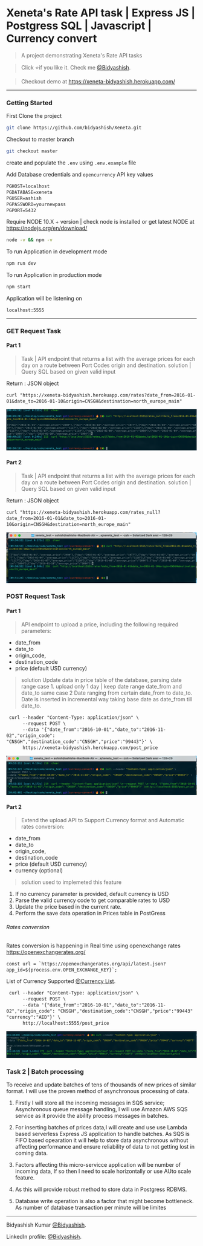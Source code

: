 # Xeneta's Rate API task | Express JS | Postgress SQL | Javascript | Currency convert
> A project demonstrating Xeneta's Rate API tasks

> Click :star:if you like it. Check me [@Bidyashish](https://www.bidyashish.com).

> Checkout demo at https://xeneta-bidyashish.herokuapp.com/


---

### Getting Started 

First Clone the project
```bash
git clone https://github.com/bidyashish/Xeneta.git
```

Checkout to master branch 
```bash
git checkout master
```
create and populate the `.env` using `.env.example` file

Add Database credentials and `opencurrency` API key values
```
PGHOST=localhost
PGDATABASE=xeneta	 
PGUSER=ashish	 
PGPASSWORD=yournewpass
PGPORT=5432
```

Require NODE 10.X + version | check node is installed or get latest NODE at https://nodejs.org/en/download/
```bash
node -v && npm -v
```

To run Application in development mode
```bash
npm run dev
```

To run Application in production mode
```bash
npm start
```

Application will be listening on 
```
localhost:5555
```

---
### GET Request Task
#### Part 1
> Task | API endpoint that returns a list with the average prices for each day on a route between Port Codes origin and destination.
> solution | Query SQL based on given valid input

Return : JSON object

```
curl "https://xeneta-bidyashish.herokuapp.com/rates?date_from=2016-01-01&date_to=2016-01-10&origin=CNSGH&destination=north_europe_main"

```

![alt text](https://github.com/bidyashish/Xeneta/blob/currency-convert/screenshots/1.png?raw=true)

#### Part 2
> Task | API endpoint that returns a list with the average prices for each day on a route between Port Codes origin and destination.
> solution | Query SQL based on given valid input

Return : JSON object

```
curl "https://xeneta-bidyashish.herokuapp.com/rates_null?date_from=2016-01-01&date_to=2016-01-10&origin=CNSGH&destination=north_europe_main"

```


![alt text](https://github.com/bidyashish/Xeneta/blob/currency-convert/screenshots/2.png?raw=true)

### POST Request Task

#### Part 1
> API endpoint to upload a price, including the following required parameters:

* date_from
* date_to
* origin_code,
* destination_code
* price (default USD currency)

> solution 
Update data in price table of the database, parsing  date range 
case 1. upload only 1 day | keep date range date_from  and date_to same
case 2  Date ranging from certain date_from to date_to. Date is inserted in incremental way taking base date as date_from  till date_to.

```
 curl --header "Content-Type: application/json" \
      --request POST \
      --data '{"date_from":"2016-10-01","date_to":"2016-11-02","origin_code": "CNSGH","destination_code":"CNSGH","price":"99443"}' \
      https://xeneta-bidyashish.herokuapp.com/post_price

```

![alt text](https://github.com/bidyashish/Xeneta/blob/currency-convert/screenshots/3.png?raw=true)

#### Part 2
> Extend the upload API to Support Currency format and Automatic rates conversion:

* date_from
* date_to
* origin_code,
* destination_code
* price (default USD currency)
* currency (optional)

> solution used to implemeted this feature

1. If no currency parameter is provided, default currency is USD
2. Parse the valid currency code to get comparable rates to USD 
3. Update the price based in the current rate.
4. Perform the save data operation in Prices table in PostGress

###### Rates conversion
Rates conversion is happening in Real time using openexchange rates https://openexchangerates.org/ 

```
const url = `https://openexchangerates.org/api/latest.json?app_id=${process.env.OPEN_EXCHANGE_KEY}`;
```






List of Currency Supported [@Currency List](https://github.com/bidyashish/Xeneta/blob/master/currencyConvert/currencyList.js).


```
 curl --header "Content-Type: application/json" \
      --request POST \
      --data '{"date_from":"2016-10-01","date_to":"2016-11-02","origin_code": "CNSGH","destination_code":"CNSGH","price":"99443" "currency":"AED"}' \
      http://localhost:5555/post_price

```


![alt text](https://github.com/bidyashish/Xeneta/blob/currency-convert/screenshots/4.png?raw=true)

### Task 2 | Batch processing

To receive and update batches of tens of thousands of new prices of similar format. I will use the proven method of asynchronous processing of data.

1. Firstly I will store all the incoming messages in SQS service; Asynchronous queue message handling, I will use Amazon AWS SQS service as it provide the ability process messages in batches.

2. For inserting batches of prices data,I will create and use use Lambda based serverless Express JS application to handle batches. As SQS is FIFO based opearation it will help to store data asynchronous without affecting performance and ensure reliability of data to not getting lost in coming data.

3. Factors affecting this micro-servicce application will be number of incoming data, If so then I need to scale horizontally or use AUto scale feature.

4. As this will provide robust method to store data in Postgress RDBMS. 

5. Database write operation is also a factor that might become bottleneck.
As number of database transaction per minute will be limites

---
Bidyashish Kumar [@Bidyashish](https://www.bidyashish.com).

LinkedIn profile: [@Bidyashish](https://www.linkedin.com/in/bidyashish/).